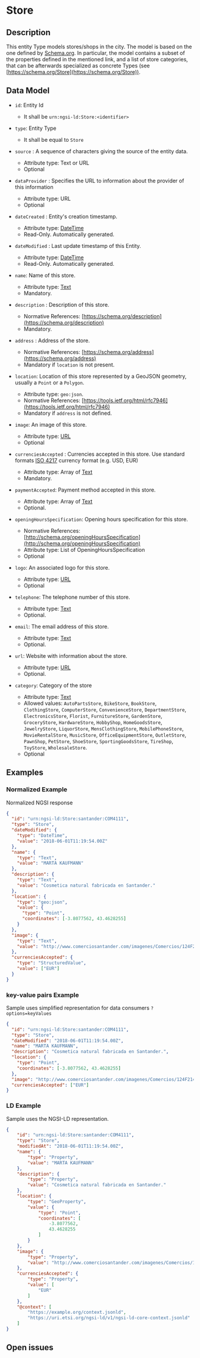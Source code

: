 # Store

## Description

This entity Type models stores/shops in the city. The model is based on the one defined by [Schema.org](https://schema.org/Store). In particular, the model contains a subset of the properties defined in the mentioned link, and a list of store categories, that can be afterwards specialized as concrete Types (see [https://schema.org/Store](https://schema.org/Store)). 

## Data Model

+ `id`: Entity Id
  + It shall be `urn:ngsi-ld:Store:<identifier>`

+ `type`: Entity Type
  + It shall be equal to `Store`

+ `source` : A sequence of characters giving the source of the entity data.
  + Attribute type: Text or URL
  + Optional

+ `dataProvider` : Specifies the URL to information about the provider of this
  information
  + Attribute type: URL
  + Optional

+ `dateCreated` : Entity's creation timestamp.
  + Attribute type: [DateTime](https://schema.org/DateTime)
  + Read-Only. Automatically generated.

+ `dateModified` : Last update timestamp of this Entity.
  + Attribute type: [DateTime](https://schema.org/DateTime)
  + Read-Only. Automatically generated.  

+ `name`: Name of this store.
  + Attribute type: [Text](https://schema.org/Text)
  + Mandatory.  

+ `description` : Description of this store.
  + Normative References: [https://schema.org/description](https://schema.org/description)
  + Mandatory.

+ `address` : Address of the store.
  + Normative References: [https://schema.org/address](https://schema.org/address)
  + Mandatory if `location` is not present.

+ `location`: Location of this store represented by a GeoJSON geometry,
    usually a `Point` or a `Polygon`.
  + Attribute type: `geo:json`.
  + Normative References: [https://tools.ietf.org/html/rfc7946](https://tools.ietf.org/html/rfc7946)
  + Mandatory if `address` is not defined.  

+ `image`: An image of this store.
  + Attribute type: [URL](https://schema.org/URL)
  + Optional  

+ `currenciesAccepted` : Currencies accepted in this store. Use standard formats  [ISO 4217](https://es.wikipedia.org/wiki/ISO_4217) currency format (e.g. USD, EUR)
  + Attribute type: Array of [Text](https://schema.org/Text)
  + Mandatory.

+ `paymentAccepted`: Payment method accepted in this store.
  + Attribute type: Array of [Text](https://schema.org/Text)
  + Optional.  

+ `openingHoursSpecification`:  Opening hours specification for this store.
  + Normative References: [http://schema.org/openingHoursSpecification](http://schema.org/openingHoursSpecification)
  + Attribute type: List of OpeningHoursSpecification
  + Optional

+ `logo`: An associated logo for this store.
  + Attribute type: [URL](https://schema.org/URL)
  + Optional

+ `telephone`: The telephone number of this store.
  + Attribute type: [Text](https://schema.org/Text)
  + Optional.

+ `email`: The email address of this store.
  + Attribute type: [Text](https://schema.org/Text)
  + Optional.

+ `url`: Website with information about the store.
  + Attribute type: [URL](https://schema.org/URL)
  + Optional.  

+ `category`: Category of the store  
  + Attribute type: [Text](https://schema.org/Text)
  + Allowed values: `AutoPartsStore`, `BikeStore`, `BookStore`, `ClothingStore`, `ComputerStore`, `ConvenienceStore`, `DepartmentStore`, `ElectronicsStore`, `Florist`, `FurnitureStore`, `GardenStore`, `GroceryStore`, `HardwareStore`, `HobbyShop`, `HomeGoodsStore`, `JewelryStore`, `LiquorStore`, `MensClothingStore`, `MobilePhoneStore`, `MovieRentalStore`, `MusicStore`, `OfficeEquipmentStore`, `OutletStore`, `PawnShop`, `PetStore`, `ShoeStore`, `SportingGoodsStore`, `TireShop`, `ToyStore`, `WholesaleStore`.
  + Optional

## Examples

### Normalized Example

Normalized NGSI response 

```json
{
  "id": "urn:ngsi-ld:Store:santander:COM4111",
  "type": "Store",
  "dateModified": {
    "type": "DateTime",
    "value": "2018-06-01T11:19:54.00Z"
  },
  "name": {
    "type": "Text",
    "value": "MARTA KAUFMANN"
  },
  "description": {
    "type": "Text",
    "value": "Cosmetica natural fabricada en Santander."
  },
  "location": {
    "type": "geo:json",
    "value": {
      "type": "Point",
      "coordinates": [-3.8077562, 43.4628255]
    }
  },  
  "image": {
    "type": "Text",
    "value": "http://www.comerciosantander.com/imagenes/Comercios/124F214A-CE55-5A33-A77D-679C0F848FFC.jpg/resize/50/100/"
  },
  "currenciesAccepted": {
    "type": "StructuredValue",
    "value": ["EUR"]
  }
}
```
### key-value pairs Example

Sample uses simplified representation for data consumers `?options=keyValues`

```json
{
  "id": "urn:ngsi-ld:Store:santander:COM4111",
  "type": "Store",
  "dateModified": "2018-06-01T11:19:54.00Z",
  "name": "MARTA KAUFMANN",
  "description": "Cosmetica natural fabricada en Santander.",
  "location": {
    "type": "Point",
    "coordinates": [-3.8077562, 43.4628255]
  },
  "image": "http://www.comerciosantander.com/imagenes/Comercios/124F214A-CE55-5A33-A77D-679C0F848FFC.jpg/resize/50/100/",
  "currenciesAccepted": ["EUR"]
}
```

### LD Example

Sample uses the NGSI-LD representation. 


```json
{
    "id": "urn:ngsi-ld:Store:santander:COM4111",
    "type": "Store",
    "modifiedAt": "2018-06-01T11:19:54.00Z",
    "name": {
        "type": "Property",
        "value": "MARTA KAUFMANN"
    },
    "description": {
        "type": "Property",
        "value": "Cosmetica natural fabricada en Santander."
    },
    "location": {
        "type": "GeoProperty",
        "value": {
            "type": "Point",
            "coordinates": [
                -3.8077562,
                43.4628255
            ]
        }
    },
    "image": {
        "type": "Property",
        "value": "http://www.comerciosantander.com/imagenes/Comercios/124F214A-CE55-5A33-A77D-679C0F848FFC.jpg/resize/50/100/"
    },
    "currenciesAccepted": {
        "type": "Property",
        "value": [
            "EUR"
        ]
    },
    "@context": [
        "https://example.org/context.jsonld",
        "https://uri.etsi.org/ngsi-ld/v1/ngsi-ld-core-context.jsonld"
    ]
}
```

## Open issues